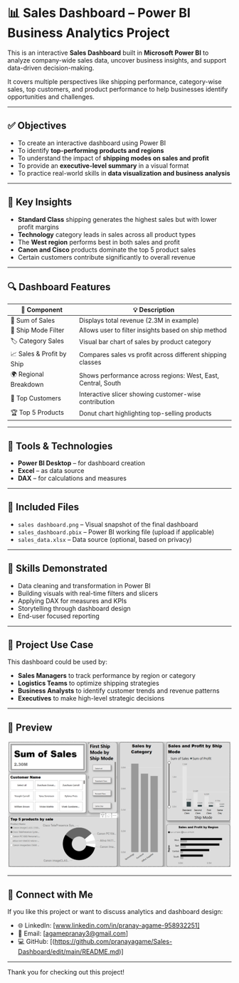 # 📊 Sales Dashboard – Power BI Business Analytics Project

This is an interactive **Sales Dashboard** built in **Microsoft Power BI** to analyze company-wide sales data, uncover business insights, and support data-driven decision-making.

It covers multiple perspectives like shipping performance, category-wise sales, top customers, and product performance to help businesses identify opportunities and challenges.

---

## ✅ Objectives

- To create an interactive dashboard using Power BI
- To identify **top-performing products and regions**
- To understand the impact of **shipping modes on sales and profit**
- To provide an **executive-level summary** in a visual format
- To practice real-world skills in **data visualization and business analysis**

---

## 🧩 Key Insights

- **Standard Class** shipping generates the highest sales but with lower profit margins
- **Technology** category leads in sales across all product types
- The **West region** performs best in both sales and profit
- **Canon and Cisco** products dominate the top 5 product sales
- Certain customers contribute significantly to overall revenue

---

## 🔍 Dashboard Features

| 📌 Component             | 💡 Description                                                   |
|--------------------------|------------------------------------------------------------------|
| 🔢 Sum of Sales           | Displays total revenue (2.3M in example)                         |
| 🚚 Ship Mode Filter       | Allows user to filter insights based on ship method             |
| 🏷️ Category Sales         | Visual bar chart of sales by product category                   |
| 📈 Sales & Profit by Ship | Compares sales vs profit across different shipping classes      |
| 🌍 Regional Breakdown     | Shows performance across regions: West, East, Central, South    |
| 🧍 Top Customers          | Interactive slicer showing customer-wise contribution           |
| 🏆 Top 5 Products         | Donut chart highlighting top-selling products                   |

---

## 🔧 Tools & Technologies

- **Power BI Desktop** – for dashboard creation
- **Excel** – as data source
- **DAX** – for calculations and measures

---

## 📁 Included Files

- `sales dashboard.png` – Visual snapshot of the final dashboard
- `sales_dashboard.pbix` – Power BI working file (upload if applicable)
- `sales_data.xlsx` – Data source (optional, based on privacy)

---

## 🧠 Skills Demonstrated

- Data cleaning and transformation in Power BI
- Building visuals with real-time filters and slicers
- Applying DAX for measures and KPIs
- Storytelling through dashboard design
- End-user focused reporting

---

## 🚀 Project Use Case

This dashboard could be used by:
- **Sales Managers** to track performance by region or category
- **Logistics Teams** to optimize shipping strategies
- **Business Analysts** to identify customer trends and revenue patterns
- **Executives** to make high-level strategic decisions

---

## 📎 Preview

![Sales Dashboard](sales%20dashboard.png)

---

## 🔗 Connect with Me

If you like this project or want to discuss analytics and dashboard design:

- 🌐 LinkedIn: [www.linkedin.com/in/pranay-agame-958932251]
- 📩 Email: [agamepranay3@gmail.com]
- 💻 GitHub: [(https://github.com/pranayagame/Sales-Dashboard/edit/main/README.md)]

---

Thank you for checking out this project!
